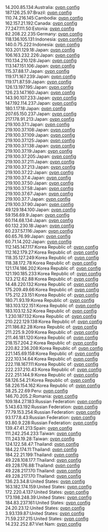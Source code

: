 14.200.85.134:Australia: [ovpn config](vpn/14_200_85_134.ovpn)  
187.126.25.97:Brazil: [ovpn config](vpn/187_126_25_97.ovpn)  
110.74.216.145:Cambodia: [ovpn config](vpn/110_74_216_145.ovpn)  
162.157.21.192:Canada: [ovpn config](vpn/162_157_21_192.ovpn)  
77.247.111.50:Estonia: [ovpn config](vpn/77_247_111_50.ovpn)  
82.208.22.235:Germany: [ovpn config](vpn/82_208_22_235.ovpn)  
118.136.105.131:Indonesia: [ovpn config](vpn/118_136_105_131.ovpn)  
140.0.75.222:Indonesia: [ovpn config](vpn/140_0_75_222.ovpn)  
103.201.129.18:Japan: [ovpn config](vpn/103_201_129_18.ovpn)  
106.163.232.226:Japan: [ovpn config](vpn/106_163_232_226.ovpn)  
110.134.210.128:Japan: [ovpn config](vpn/110_134_210_128.ovpn)  
113.147.151.106:Japan: [ovpn config](vpn/113_147_151_106.ovpn)  
115.37.88.17:Japan: [ovpn config](vpn/115_37_88_17.ovpn)  
119.171.167.239:Japan: [ovpn config](vpn/119_171_167_239.ovpn)  
119.171.87.59:Japan: [ovpn config](vpn/119_171_87_59.ovpn)  
126.13.197.195:Japan: [ovpn config](vpn/126_13_197_195.ovpn)  
126.23.147.160:Japan: [ovpn config](vpn/126_23_147_160.ovpn)  
143.90.107.233:Japan: [ovpn config](vpn/143_90_107_233.ovpn)  
147.192.114.237:Japan: [ovpn config](vpn/147_192_114_237.ovpn)  
180.1.17.18:Japan: [ovpn config](vpn/180_1_17_18.ovpn)  
207.65.150.237:Japan: [ovpn config](vpn/207_65_150_237.ovpn)  
217.178.91.213:Japan: [ovpn config](vpn/217_178_91_213.ovpn)  
219.100.37.1:Japan: [ovpn config](vpn/219_100_37_1.ovpn)  
219.100.37.108:Japan: [ovpn config](vpn/219_100_37_108.ovpn)  
219.100.37.109:Japan: [ovpn config](vpn/219_100_37_109.ovpn)  
219.100.37.125:Japan: [ovpn config](vpn/219_100_37_125.ovpn)  
219.100.37.138:Japan: [ovpn config](vpn/219_100_37_138.ovpn)  
219.100.37.19:Japan: [ovpn config](vpn/219_100_37_19.ovpn)  
219.100.37.205:Japan: [ovpn config](vpn/219_100_37_205.ovpn)  
219.100.37.211:Japan: [ovpn config](vpn/219_100_37_211.ovpn)  
219.100.37.213:Japan: [ovpn config](vpn/219_100_37_213.ovpn)  
219.100.37.22:Japan: [ovpn config](vpn/219_100_37_22.ovpn)  
219.100.37.4:Japan: [ovpn config](vpn/219_100_37_4.ovpn)  
219.100.37.50:Japan: [ovpn config](vpn/219_100_37_50.ovpn)  
219.100.37.58:Japan: [ovpn config](vpn/219_100_37_58.ovpn)  
219.100.37.67:Japan: [ovpn config](vpn/219_100_37_67.ovpn)  
219.100.37.7:Japan: [ovpn config](vpn/219_100_37_7.ovpn)  
219.100.37.90:Japan: [ovpn config](vpn/219_100_37_90.ovpn)  
49.129.184.100:Japan: [ovpn config](vpn/49_129_184_100.ovpn)  
59.156.69.9:Japan: [ovpn config](vpn/59_156_69_9.ovpn)  
60.114.68.134:Japan: [ovpn config](vpn/60_114_68_134.ovpn)  
60.132.230.18:Japan: [ovpn config](vpn/60_132_230_18.ovpn)  
60.237.57.116:Japan: [ovpn config](vpn/60_237_57_116.ovpn)  
60.65.76.99:Japan: [ovpn config](vpn/60_65_76_99.ovpn)  
60.71.14.202:Japan: [ovpn config](vpn/60_71_14_202.ovpn)  
112.145.147.117:Korea Republic of: [ovpn config](vpn/112_145_147_117.ovpn)  
112.162.179.27:Korea Republic of: [ovpn config](vpn/112_162_179_27.ovpn)  
118.35.127.249:Korea Republic of: [ovpn config](vpn/118_35_127_249.ovpn)  
118.38.172.78:Korea Republic of: [ovpn config](vpn/118_38_172_78.ovpn)  
121.174.186.202:Korea Republic of: [ovpn config](vpn/121_174_186_202.ovpn)  
121.190.185.233:Korea Republic of: [ovpn config](vpn/121_190_185_233.ovpn)  
123.212.62.88:Korea Republic of: [ovpn config](vpn/123_212_62_88.ovpn)  
14.48.220.132:Korea Republic of: [ovpn config](vpn/14_48_220_132.ovpn)  
175.209.49.66:Korea Republic of: [ovpn config](vpn/175_209_49_66.ovpn)  
175.212.23.151:Korea Republic of: [ovpn config](vpn/175_212_23_151.ovpn)  
180.71.93.19:Korea Republic of: [ovpn config](vpn/180_71_93_19.ovpn)  
183.103.122.151:Korea Republic of: [ovpn config](vpn/183_103_122_151.ovpn)  
183.103.12.52:Korea Republic of: [ovpn config](vpn/183_103_12_52.ovpn)  
1.230.187.132:Korea Republic of: [ovpn config](vpn/1_230_187_132.ovpn)  
210.222.129.138:Korea Republic of: [ovpn config](vpn/210_222_129_138.ovpn)  
211.186.82.28:Korea Republic of: [ovpn config](vpn/211_186_82_28.ovpn)  
211.225.9.209:Korea Republic of: [ovpn config](vpn/211_225_9_209.ovpn)  
211.46.181.120:Korea Republic of: [ovpn config](vpn/211_46_181_120.ovpn)  
218.157.204.2:Korea Republic of: [ovpn config](vpn/218_157_204_2.ovpn)  
220.82.236.208:Korea Republic of: [ovpn config](vpn/220_82_236_208.ovpn)  
221.145.69.158:Korea Republic of: [ovpn config](vpn/221_145_69_158.ovpn)  
222.103.14.64:Korea Republic of: [ovpn config](vpn/222_103_14_64.ovpn)  
222.118.167.111:Korea Republic of: [ovpn config](vpn/222_118_167_111.ovpn)  
222.237.210.43:Korea Republic of: [ovpn config](vpn/222_237_210_43.ovpn)  
222.251.144.9:Korea Republic of: [ovpn config](vpn/222_251_144_9.ovpn)  
58.126.54.21:Korea Republic of: [ovpn config](vpn/58_126_54_21.ovpn)  
58.226.154.162:Korea Republic of: [ovpn config](vpn/58_226_154_162.ovpn)  
38.25.22.69:Peru: [ovpn config](vpn/38_25_22_69.ovpn)  
146.70.205.2:Romania: [ovpn config](vpn/146_70_205_2.ovpn)  
109.184.27.183:Russian Federation: [ovpn config](vpn/109_184_27_183.ovpn)  
5.143.63.192:Russian Federation: [ovpn config](vpn/5_143_63_192.ovpn)  
77.79.153.254:Russian Federation: [ovpn config](vpn/77_79_153_254.ovpn)  
93.177.8.43:Russian Federation: [ovpn config](vpn/93_177_8_43.ovpn)  
93.80.9.228:Russian Federation: [ovpn config](vpn/93_80_9_228.ovpn)  
139.47.41.213:Spain: [ovpn config](vpn/139_47_41_213.ovpn)  
111.242.254.233:Taiwan: [ovpn config](vpn/111_242_254_233.ovpn)  
111.243.19.28:Taiwan: [ovpn config](vpn/111_243_19_28.ovpn)  
124.122.58.47:Thailand: [ovpn config](vpn/124_122_58_47.ovpn)  
184.22.174.11:Thailand: [ovpn config](vpn/184_22_174_11.ovpn)  
184.22.21.199:Thailand: [ovpn config](vpn/184_22_21_199.ovpn)  
49.228.108.177:Thailand: [ovpn config](vpn/49_228_108_177.ovpn)  
49.228.176.88:Thailand: [ovpn config](vpn/49_228_176_88.ovpn)  
49.228.217.170:Thailand: [ovpn config](vpn/49_228_217_170.ovpn)  
49.228.217.170:Thailand: [ovpn config](vpn/49_228_217_170.ovpn)  
136.23.34.8:United States: [ovpn config](vpn/136_23_34_8.ovpn)  
163.182.174.159:United States: [ovpn config](vpn/163_182_174_159.ovpn)  
172.220.4.137:United States: [ovpn config](vpn/172_220_4_137.ovpn)  
173.198.248.39:United States: [ovpn config](vpn/173_198_248_39.ovpn)  
184.83.237.161:United States: [ovpn config](vpn/184_83_237_161.ovpn)  
24.20.23.12:United States: [ovpn config](vpn/24_20_23_12.ovpn)  
3.93.139.87:United States: [ovpn config](vpn/3_93_139_87.ovpn)  
71.59.237.215:United States: [ovpn config](vpn/71_59_237_215.ovpn)  
14.232.252.87:Viet Nam: [ovpn config](vpn/14_232_252_87.ovpn)  
